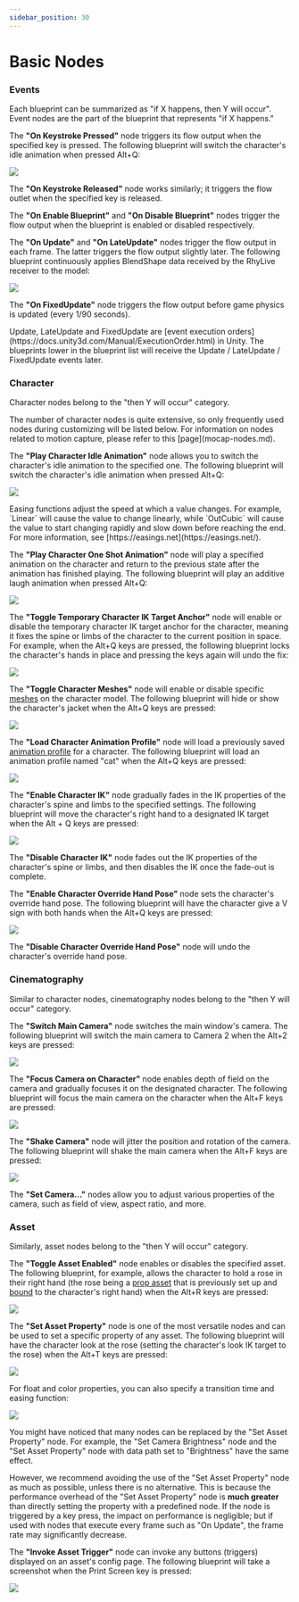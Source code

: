 ```yaml
---
sidebar_position: 30
---
```


# Basic Nodes

### Events

Each blueprint can be summarized as "if X happens, then Y will occur". Event nodes are the part of the blueprint that represents "if X happens."

The **"On Keystroke Pressed"** node triggers its flow output when the specified key is pressed. The following blueprint will switch the character's idle animation when pressed Alt+Q:

![](</images/image(4)(2).jpg>)

The **"On Keystroke Released"** node works similarly; it triggers the flow outlet when the specified key is released.

The **"On Enable Blueprint"** and **"On Disable Blueprint"** nodes trigger the flow output when the blueprint is enabled or disabled respectively.

The **"On Update"** and **"On LateUpdate"** nodes trigger the flow output in each frame. The latter triggers the flow output slightly later. The following blueprint continuously applies BlendShape data received by the RhyLive receiver to the model:

![](</images/image(21).jpg>)

The **"On FixedUpdate"** node triggers the flow output before game physics is updated (every 1/90 seconds).

<div className="hint hint-info">
Update, LateUpdate and FixedUpdate are [event execution orders](https://docs.unity3d.com/Manual/ExecutionOrder.html) in Unity. The blueprints lower in the blueprint list will receive the Update / LateUpdate / FixedUpdate events later.
</div>

### Character

Character nodes belong to the "then Y will occur" category.

<div className="hint hint-info">
The number of character nodes is quite extensive, so only frequently used nodes during customizing will be listed below. For information on nodes related to motion capture, please refer to this [page](mocap-nodes.md).
</div>

The **"Play Character Idle Animation"** node allows you to switch the character's idle animation to the specified one. The following blueprint will switch the character's idle animation when pressed Alt+Q:

![](</images/image(4)(2).jpg>)

<div className="hint hint-success">
Easing functions adjust the speed at which a value changes. For example, `Linear` will cause the value to change linearly, while `OutCubic` will cause the value to start changing rapidly and slow down before reaching the end. For more information, see [https://easings.net](https://easings.net/).
</div>

The **"Play Character One Shot Animation"** node will play a specified animation on the character and return to the previous state after the animation has finished playing. The following blueprint will play an additive laugh animation when pressed Alt+Q:

![](</images/image(7)(1).jpg>)

The **"Toggle Temporary Character IK Target Anchor"** node will enable or disable the temporary character IK target anchor for the character, meaning it fixes the spine or limbs of the character to the current position in space. For example, when the Alt+Q keys are pressed, the following blueprint locks the character's hands in place and pressing the keys again will undo the fix:

![](</images/image(8)(2)(3).jpg>)

The **"Toggle Character Meshes"** node will enable or disable specific [meshes](../assets/character/#meshes) on the character model. The following blueprint will hide or show the character's jacket when the Alt+Q keys are pressed:

![](</images/image(15)(1).jpg>)

The **"Load Character Animation Profile"** node will load a previously saved [animation profile](../assets/character/#animation) for a character. The following blueprint will load an animation profile named "cat" when the Alt+Q keys are pressed:

![](</images/image(3)(1).jpg>)

The **"Enable Character IK"** node gradually fades in the IK properties of the character's spine and limbs to the specified settings. The following blueprint will move the character's right hand to a designated IK target when the Alt + Q keys are pressed:

![](</images/image(17).jpg>)

The **"Disable Character IK"** node fades out the IK properties of the character's spine or limbs, and then disables the IK once the fade-out is complete.

The **"Enable Character Override Hand Pose"** node sets the character's override hand pose. The following blueprint will have the character give a V sign with both hands when the Alt+Q keys are pressed:

![](</images/image(11)(3).jpg>)

The **"Disable Character Override Hand Pose"** node will undo the character's override hand pose.

### Cinematography

Similar to character nodes, cinematography nodes belong to the "then Y will occur" category.

The **"Switch Main Camera"** node switches the main window's camera. The following blueprint will switch the main camera to Camera 2 when the Alt+2 keys are pressed:

![](</images/image(10).jpg>)

The **"Focus Camera on Character"** node enables depth of field on the camera and gradually focuses it on the designated character. The following blueprint will focus the main camera on the character when the Alt+F keys are pressed:

![](</images/image(19)(1).jpg>)

The **"Shake Camera"** node will jitter the position and rotation of the camera. The following blueprint will shake the main camera when the Alt+F keys are pressed:

![](</images/image(12)(3).jpg>)

The **"Set Camera..."** nodes allow you to adjust various properties of the camera, such as field of view, aspect ratio, and more.

### Asset

Similarly, asset nodes belong to the "then Y will occur" category.

The **"Toggle Asset Enabled"** node enables or disables the specified asset. The following blueprint, for example, allows the character to hold a rose in their right hand (the rose being a [prop asset](../assets/prop.md) that is previously set up and [bound](../assets/prop.md#character-attachment) to the character's right hand) when the Alt+R keys are pressed:

![](</images/image(9)(1).jpg>)

The **"Set Asset Property"** node is one of the most versatile nodes and can be used to set a specific property of any asset. The following blueprint will have the character look at the rose (setting the character's look IK target to the rose) when the Alt+T keys are pressed:

![](</images/image(13)(3).jpg>)

For float and color properties, you can also specify a transition time and easing function:

![](</images/image(20)(1)(1).jpg>)

<div className="hint hint-warning">
You might have noticed that many nodes can be replaced by the "Set Asset Property" node. For example, the "Set Camera Brightness" node and the "Set Asset Property" node with data path set to "Brightness" have the same effect.

However, we recommend avoiding the use of the "Set Asset Property" node as much as possible, unless there is no alternative. This is because the performance overhead of the "Set Asset Property" node is **much greater** than directly setting the property with a predefined node. If the node is triggered by a key press, the impact on performance is negligible; but if used with nodes that execute every frame such as "On Update", the frame rate may significantly decrease.
</div>

The **"Invoke Asset Trigger"** node can invoke any buttons (triggers) displayed on an asset's config page. The following blueprint will take a screenshot when the Print Screen key is pressed:

![](</images/image(14)(1).jpg>)
